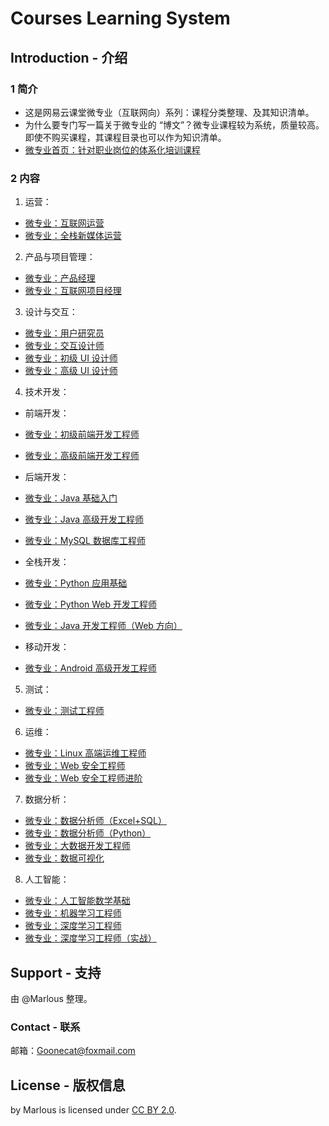 # Courses Learning System
## Introduction - 介绍
### 1 简介
- 这是网易云课堂微专业（互联网向）系列：课程分类整理、及其知识清单。
- 为什么要专门写一篇关于微专业的 “博文”？微专业课程较为系统，质量较高。即使不购买课程，其课程目录也可以作为知识清单。
- [微专业首页：针对职业岗位的体系化培训课程](https://study.163.com/smartSpec/intro.htm)

### 2 内容
1. 运营：
- [微专业：互联网运营](https://mooc.study.163.com/smartSpec/detail/1001481001.htm)
- [微专业：全栈新媒体运营](https://mooc.study.163.com/smartSpec/detail/1001268002.htm)

2. 产品与项目管理：
- [微专业：产品经理](https://mooc.study.163.com/smartSpec/detail/1001437003.htm)
- [微专业：互联网项目经理](https://mooc.study.163.com/smartSpec/detail/1001352005.htm)

3. 设计与交互：
- [微专业：用户研究员](https://mooc.study.163.com/smartSpec/detail/1001453003.htm)
- [微专业：交互设计师](https://mooc.study.163.com/smartSpec/detail/1001452001.htm)
- [微专业：初级 UI 设计师](https://mooc.study.163.com/smartSpec/detail/1001360002.htm)
- [微专业：高级 UI 设计师](https://mooc.study.163.com/smartSpec/detail/1001469004.htm)

4. 技术开发： 
- 前端开发：
- [微专业：初级前端开发工程师](https://mooc.study.163.com/smartSpec/detail/1001360001.htm)
- [微专业：高级前端开发工程师](https://mooc.study.163.com/smartSpec/detail/1001359002.htm)

- 后端开发：
- [微专业：Java 基础入门](https://mooc.study.163.com/smartSpec/detail/1001475001.htm)
- [微专业：Java 高级开发工程师](https://mooc.study.163.com/smartSpec/detail/1001485004.htm)
- [微专业：MySQL 数据库工程师](https://mooc.study.163.com/smartSpec/detail/20001.htm)

- 全栈开发：
- [微专业：Python 应用基础](https://mooc.study.163.com/smartSpec/detail/1001415001.htm)
- [微专业：Python Web 开发工程师](https://mooc.study.163.com/smartSpec/detail/1001180001.htm)
- [微专业：Java 开发工程师（Web 方向）](https://mooc.study.163.com/smartSpec/detail/85002.htm)

- 移动开发：
- [微专业：Android 高级开发工程师](https://mooc.study.163.com/smartSpec/detail/1202810601.htm)

5. 测试：
- [微专业：测试工程师](https://mooc.study.163.com/smartSpec/detail/1001122002.htm)

6. 运维：
- [微专业：Linux 高端运维工程师](https://mooc.study.163.com/smartSpec/detail/1001329001.htm)
- [微专业：Web 安全工程师](https://mooc.study.163.com/smartSpec/detail/1001227001.htm)
- [微专业：Web 安全工程师进阶](https://mooc.study.163.com/smartSpec/detail/1001386007.htm)

7. 数据分析：
- [微专业：数据分析师（Excel+SQL）](https://mooc.study.163.com/smartSpec/detail/1001385001.htm)
- [微专业：数据分析师（Python）](https://mooc.study.163.com/smartSpec/detail/1001359001.htm)
- [微专业：大数据开发工程师](https://mooc.study.163.com/smartSpec/detail/1001420002.htm)
- [微专业：数据可视化](https://mooc.study.163.com/smartSpec/detail/1001472002.htm)

8. 人工智能：
- [微专业：人工智能数学基础](https://mooc.study.163.com/smartSpec/detail/1001358003.htm)
- [微专业：机器学习工程师](https://mooc.study.163.com/smartSpec/detail/1001358002.htm)
- [微专业：深度学习工程师](https://mooc.study.163.com/smartSpec/detail/1001319001.htm)
- [微专业：深度学习工程师（实战）](https://mooc.study.163.com/smartSpec/detail/1001473001.htm)

## Support - 支持
由 @Marlous 整理。

### Contact - 联系
邮箱：Goonecat@foxmail.com

## License - 版权信息
by Marlous is licensed under [CC BY 2.0](https://creativecommons.org/licenses/by/2.0/deed.zh).